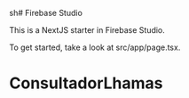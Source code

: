 sh# Firebase Studio

This is a NextJS starter in Firebase Studio.

To get started, take a look at src/app/page.tsx.
# ConsultadorLhamas
